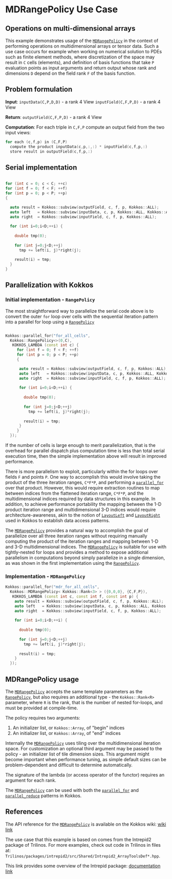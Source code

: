 # MDRangePolicy Use Case

## Operations on multi-dimensional arrays

This example demonstrates usage of the [`MDRangePolicy`](../API/core/policies/MDRangePolicy) in the context of performing operations on multidimensional arrays or tensor data.
Such a use case occurs for example when working on numerical solution to PDEs such as finite element methods, where discretization of the space may result in `C` cells (elements), and definition of basis functions that take `P` evaluation points as input arguments and return output whose rank and dimensions `D` depend on the field rank `F` of the basis function.


## Problem formulation

**Input**:
  `inputData(C,P,D,D)` - a rank 4 View
  `inputField(C,F,P,D)` - a rank 4 View


**Return**:
  `outputField(C,F,P,D)` - a rank 4 View


**Computation**: 
  For each triple in `C,F,P` compute an output field from the two input views:
  
``` c++
for each (c,f,p) in (C,F,P)
  compute the product inputData(c,p,:,:) * inputField(c,f,p,:)
  store result in outputField(c,f,p,:)
```

## Serial implementation

``` c++

for (int c = 0; c < C; ++c)
for (int f = 0; f < F; ++f)
for (int p = 0; p < P; ++p)
{

  auto result = Kokkos::subview(outputField, c, f, p, Kokkos::ALL);
  auto left   = Kokkos::subview(inputData, c, p, Kokkos::ALL, Kokkos::ALL);
  auto right  = Kokkos::subview(inputField, c, f, p, Kokkos::ALL);
  
  for (int i=0;i<D;++i) {
  
    double tmp(0);
    
    for (int j=0;j<D;++j)
      tmp += left(i, j)*right(j);
    
    result(i) = tmp;
  }
}

```

## Parallelization with Kokkos

### Initial implementation - `RangePolicy`

The most straightforward way to parallelize the serial code above is to convert the outer `for` loop over cells with the sequential iteration pattern into a parallel for loop using a [`RangePolicy`](../API/core/policies/RangePolicy)

``` c++

Kokkos::parallel_for("for_all_cells", 
  Kokkos::RangePolicy<>(0,C),
   KOKKOS_LAMBDA (const int c) {
     for (int f = 0; f < F; ++f)
     for (int p = 0; p < P; ++p)
     {

      auto result = Kokkos::subview(outputField, c, f, p, Kokkos::ALL);
      auto left   = Kokkos::subview(inputData, c, p, Kokkos::ALL, Kokkos::ALL);
      auto right  = Kokkos::subview(inputField, c, f, p, Kokkos::ALL);
  
      for (int i=0;i<D;++i) {
  
        double tmp(0);
    
        for (int j=0;j<D;++j)
          tmp += left(i, j)*right(j);
    
        result(i) = tmp;
      }
     }
  });

```


If the number of cells is large enough to merit parallelization, that is the overhead for parallel dispatch plus computation time is less than total serial execution time, then the simple implementation above will result in improved performance.

There is more parallelism to exploit, particularly within the for loops over fields `F` and points `P`. One way to accomplish this would involve taking the product of the three iteration ranges, `C*F*P`, and performing a [`parallel_for`](../API/core/parallel-dispatch/parallel_for) over that product. However, this would require extraction routines to map between indices from the flattened iteration range, `C*F*P`, and the multidimensional indices required by data structures in this example. In addition, to achieve performance portability the mapping between the 1-D product iteration range and multidimensional 3-D indices would require architecture-awareness, akin to the notion of [`LayoutLeft`](../API/core/view/layoutLeft) and [`LayoutRight`](../API/core/view/layoutRight) used in Kokkos to establish data access patterns.

The [`MDRangePolicy`](../API/core/policies/MDRangePolicy) provides a natural way to accomplish the goal of parallelize over all three iteration ranges without requiring manually computing the product of the iteration ranges and mapping between 1-D and 3-D multidimensional indices. The [`MDRangePolicy`](../API/core/policies/MDRangePolicy) is suitable for use with tightly-nested for loops and provides a method to expose additional parallelism in computations beyond simply parallelize in a single dimension, as was shown in the first implementation using the [`RangePolicy`](../API/core/policies/RangePolicy).

### Implementation - `MDRangePolicy`

``` c++
Kokkos::parallel_for("mdr_for_all_cells", 
  Kokkos::MDRangePolicy< Kokkos::Rank<3> > ({0,0,0}, {C,F,P}),
   KOKKOS_LAMBDA (const int c, const int f, const int p) {
    auto result = Kokkos::subview(outputField, c, f, p, Kokkos::ALL);
    auto left   = Kokkos::subview(inputData, c, p, Kokkos::ALL, Kokkos::ALL);
    auto right  = Kokkos::subview(inputField, c, f, p, Kokkos::ALL);
  
    for (int i=0;i<D;++i) {
  
      double tmp(0);
    
      for (int j=0;j<D;++j)
        tmp += left(i, j)*right(j);
    
      result(i) = tmp;
    }
  });
```

## MDRangePolicy usage

The [`MDRangePolicy`](../API/core/policies/MDRangePolicy) accepts the same template parameters as the [`RangePolicy`](../API/core/policies/RangePolicy), but also requires an additional type - the `Kokkos::Rank<R>` parameter, where `R` is the rank, that is the number of nested for-loops, and must be provided at compile-time.

The policy requires two arguments:
  1) An initializer list, or `Kokkos::Array`, of "begin" indices
  2) An initializer list, or `Kokkos::Array`, of "end" indices

Internally the [`MDRangePolicy`](../API/core/policies/MDRangePolicy) uses tiling over the multidimensional iteration space. For customization an optional third argument may be passed to the policy - an initializer list of tile dimension sizes. This argument might become important when performance tuning, as simple default sizes can be problem-dependent and difficult to determine automatically.

The signature of the lambda (or access operator of the functor) requires an argument for each rank.

The [`MDRangePolicy`](../API/core/policies/MDRangePolicy) can be used with both the [`parallel_for`](../API/core/parallel-dispatch/parallel_for) and [`parallel_reduce`](../API/core/parallel-dispatch/parallel_reduce) patterns in Kokkos.


## References

The API reference for the [`MDRangePolicy`](../API/core/policies/MDRangePolicy) is available on the Kokkos wiki:
  [wiki link](https://github.com/kokkos/kokkos/wiki/Kokkos%3A%3AMDRangePolicy)
 
The use case that this example is based on comes from the Intrepid2 package of Trilinos. For more examples, check out code in Trilinos in files at: `Trilinos/packages/intrepid2/src/Shared/Intrepid2_ArrayToolsDef*.hpp`.

This link provides some overview of the Intrepid package: 
  [documentation link](https://trilinos.org/packages/intrepid/)

